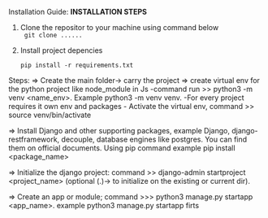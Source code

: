 Installation Guide:
**INSTALLATION STEPS**
 1. Clone the repositor to your machine using command below <br>
    <code> git clone ...... </code>
    
 2. Install project depencies <br>
    
    <code>pip install -r requirements.txt </code>

Steps:
=> Create the main folder-> carry the project
   => create virtual env for the python project like node_module in Js
      -command run >> python3 -m venv <name_env>. Example python3 -m venv venv.
      -For every project requires it own env and packages
      - Activate the virtual env, command >> source venv/bin/activate
    
   => Install Django and other supporting packages, example Django, django-restframework, decouple, database engines like postgres. You can find them on official documents. Using pip command example pip install <package_name>

   => Initialize the django project: command >> django-admin startproject <project_name> (optional (.)-> to initialize on the existing or current dir).

   => Create an app or module; command >>> python3 manage.py startapp <app_name>. example python3 manage.py startapp firts

